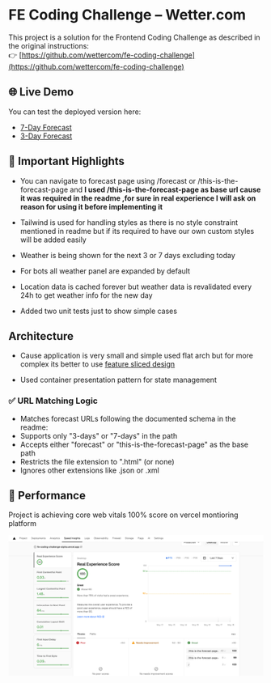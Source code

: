 # FE Coding Challenge – Wetter.com

This project is a solution for the Frontend Coding Challenge as described in the original instructions:  
👉 [https://github.com/wettercom/fe-coding-challenge](https://github.com/wettercom/fe-coding-challenge)

## 🌐 Live Demo

You can test the deployed version here:

- [7-Day Forecast](https://fe-coding-challenge-alpha.vercel.app/this-is-the-forecast-page/7-days/DE0001020.html)
- [3-Day Forecast](https://fe-coding-challenge-alpha.vercel.app/this-is-the-forecast-page/3-days/DE0001020.html)

## 🔧 Important Highlights
* You can navigate to forecast page using /forecast or /this-is-the-forecast-page and **I used /this-is-the-forecast-page  as base url cause it was required in the readme ,for sure in real experience I will ask on reason for using it before implementing it**

* Tailwind is used for handling styles as there is no style constraint mentioned in readme but if its required to have our own custom styles will be added easily
* Weather is being shown for the next 3 or 7 days excluding today
* For bots all weather panel are expanded by default 
* Location data is cached forever but weather data is revalidated every 24h to get weather info for the new day
* Added two unit tests just to show simple cases

##  Architecture 

* Cause application is very small and simple used flat arch but for more complex its better to use [feature sliced design](https://feature-sliced.github.io/documentation/)

* Used container presentation pattern for state management 


### ✅ URL Matching Logic

 * Matches forecast URLs following the documented schema in the readme:
 * Supports only "3-days" or "7-days" in the path
 * Accepts either "forecast" or "this-is-the-forecast-page" as the base path
 * Restricts the file extension to ".html" (or none)
 * Ignores other extensions like .json or .xml
 
 
## 🔧 Performance 
Project is achieving core web vitals 100% score on vercel montioring platform 

![alt text](image.png)
